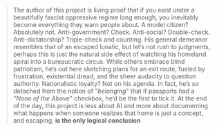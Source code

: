 > The author of this project is living proof that if you exist under a beautifully fascist oppressive regime long enough, you inevitably become everything they warn people about. A model citizen? Absolutely not. Anti-government? Check. Anti-social? Double-check. Anti-dictatorship? Triple-check and counting. His general demeanor resembles that of an escaped lunatic, but let’s not rush to judgments, perhaps this is just the natural side effect of watching his homeland spiral into a bureaucratic circus. While others embrace blind patriotism, he’s out here sketching plans for an exit route, fueled by frustration, existential dread, and the sheer audacity to question authority. Nationalistic loyalty? Not on his agenda. In fact, he’s so detached from the notion of "*belonging*" that if passports had a "*None of the Above*" checkbox, he’d be the first to tick it. At the end of the day, this project is less about AI and more about documenting what happens when someone realizes that home is just a concept, and escaping, __is the only logical conclusion__